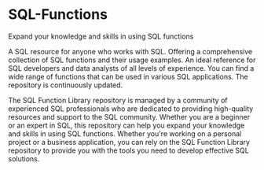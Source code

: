 # SQL-Functions
Expand your knowledge and skills in using SQL functions

A SQL resource for anyone who works with SQL. Offering a comprehensive collection of SQL functions and their usage examples. An ideal reference for SQL developers and data analysts of all levels of experience. You can find a wide range of functions that can be used in various SQL applications. The repository is continuously updated.

The SQL Function Library repository is managed by a community of experienced SQL professionals who are dedicated to providing high-quality resources and support to the SQL community. Whether you are a beginner or an expert in SQL, this repository can help you expand your knowledge and skills in using SQL functions. Whether you're working on a personal project or a business application, you can rely on the SQL Function Library repository to provide you with the tools you need to develop effective SQL solutions.

